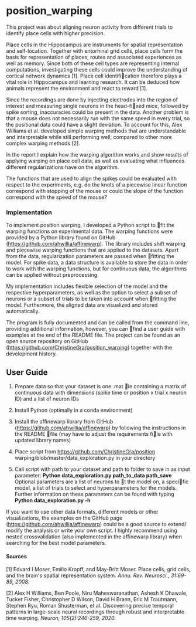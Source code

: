 # position_warping

This project was about aligning neuron activity from different trials to identify place cells with higher precision.

Place cells in the Hippocampus are instruments for spatial representation and self-location. Together with entorhinal grid cells, place cells form the basis for representation of places, routes and associated experiences as well as memory. Since both of these cell types are representing internal computations, investigating these cells could improve the understanding of cortical network dynamics [1].
Place cell identification therefore plays a vital role in Hippocampus and learning research. It can be deduced how animals represent the environment and react to reward [1]. 

Since the recordings are done by injecting electrodes into the region of interest and measuring single neurons in the head-fixed mice, followed by spike sorting, inaccuracies could be present in the data. Another problem is that a mouse does not necessarily run with the same speed in every trial, so the positional data could have a slight deviation. To account for this, Alex Williams et al. developed simple warping methods that are understandable and interpretable while still performing well, compared to other more complex warping methods [2]. 

In the report I explain how the warping algorithm works and show results of applying warping on place cell data, as well as evaluating what influences different regularizations have on the algorithm.

The functions that are used to align the spikes could be evaluated with respect to the experiments, e.g. do the knots of a piecewise linear function correspond with stopping of the mouse or could the slope of the function correspond with the speed of the mouse?



### Implementation

To implement position warping, I developed a Python script to fit the warping functions on experimental data. The warping functions were provided by a Python library found on GitHub (https://github.com/ahwillia/affinewarp). The library includes shift warping and piecewise warping functions that are applied to the datasets. Apart from the data, regularization parameters are passed when fitting the model. For spike data, a data structure is available to store the data in order to work with the warping functions, but for continuous data, the algorithms can be applied without preprocessing. 

My implementation includes flexible selection of the model and the respective hyperparameters, as well as the option to select a subset of neurons or a subset of trials to be taken into account when fitting the model. Furthermore, the aligned data are visualized and stored automatically.

The program is fully documented and can be called from the command line, providing additional information, however, you can find a user guide with examples at the end of the README file. The project can be found as an open source repository on GitHub (https://github.com/ChristineGra/position_warping) together with the development history.



## User Guide

1. Prepare data so that your dataset is one .mat le containing a matrix of continuous data with dimensions (spike time or position x trial x neuron ID) and a list of neuron IDs

2. Install Python (optimally in a conda environment)

3. Install the affinewarp library from GitHub (https://github.com/ahwillia/affinewarp) by following the instructions in the README file (may have to adjust the requirements file with updated library names)

4. Place script from https://github.com/ChristineGra/position warping/blob/master/data_exploration.py
in your directory

5. Call script with path to your dataset and path to folder to save in as input parameter:
    **Python data_exploration.py path_to_data path_save**
    Optional parameters are a list of neurons to t the model on, a specific model, a list of trials to select and hyperparameters for the models. Further information on these parameters can be found with typing
    **Python data_exploration.py -h**

  

  If you want to use other data formats, different models or other visualizations, the examples on the GitHub page (https://github.com/ahwillia/affinewarp) could be a good source to extend/ modify the analysis or write your own script. I highly recommend using nested crossvalidation (also implemented in the affinewarp library) when searching for the best model parameters.



#### Sources

[1] Edvard I Moser, Emilio Kropff, and May-Britt Moser. Place cells, grid cells, and the brain's
 spatial representation system. *Annu. Rev. Neurosci., 31:69-89, 2008.*

[2] Alex H Williams, Ben Poole, Niru Maheswaranathan, Ashesh K Dhawale, Tucker Fisher, Christopher D Wilson, David H Brann, Eric M Trautmann, Stephen Ryu, Roman Shusterman, et al. Discovering precise temporal patterns in large-scale neural recordings through robust and interpretable time warping. *Neuron, 105(2):246-259, 2020.*